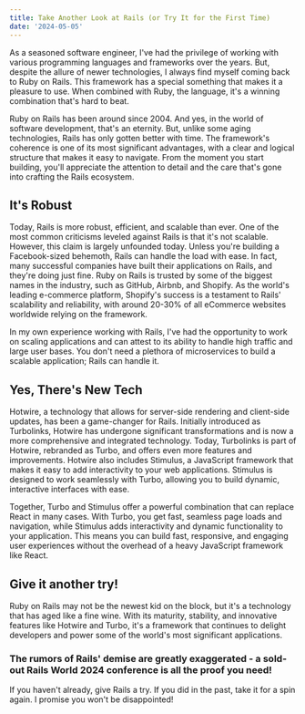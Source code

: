 ```yaml
---
title: Take Another Look at Rails (or Try It for the First Time)
date: '2024-05-05'
---
```


As a seasoned software engineer, I've had the privilege of working with various programming languages and frameworks over the years. But, despite the allure of newer technologies, I always find myself coming back to Ruby on Rails. This framework has a special something that makes it a pleasure to use. When combined with Ruby, the language, it's a winning combination that's hard to beat.

Ruby on Rails has been around since 2004. And yes, in the world of software development, that's an eternity. But, unlike some aging technologies, Rails has only gotten better with time. The framework's coherence is one of its most significant advantages, with a clear and logical structure that makes it easy to navigate. From the moment you start building, you'll appreciate the attention to detail and the care that's gone into crafting the Rails ecosystem.

## It's Robust

Today, Rails is more robust, efficient, and scalable than ever. One of the most common criticisms leveled against Rails is that it's not scalable. However, this claim is largely unfounded today. Unless you're building a Facebook-sized behemoth, Rails can handle the load with ease. In fact, many successful companies have built their applications on Rails, and they're doing just fine. Ruby on Rails is trusted by some of the biggest names in the industry, such as GitHub, Airbnb, and Shopify. As the world's leading e-commerce platform, Shopify's success is a testament to Rails' scalability and reliability, with around 20-30% of all eCommerce websites worldwide relying on the framework.

In my own experience working with Rails, I've had the opportunity to work on scaling applications and can attest to its ability to handle high traffic and large user bases. You don't need a plethora of microservices to build a scalable application; Rails can handle it.

## Yes, There's New Tech

Hotwire, a technology that allows for server-side rendering and client-side updates, has been a game-changer for Rails. Initially introduced as Turbolinks, Hotwire has undergone significant transformations and is now a more comprehensive and integrated technology. Today, Turbolinks is part of Hotwire, rebranded as Turbo, and offers even more features and improvements. Hotwire also includes Stimulus, a JavaScript framework that makes it easy to add interactivity to your web applications. Stimulus is designed to work seamlessly with Turbo, allowing you to build dynamic, interactive interfaces with ease.

Together, Turbo and Stimulus offer a powerful combination that can replace React in many cases. With Turbo, you get fast, seamless page loads and navigation, while Stimulus adds interactivity and dynamic functionality to your application. This means you can build fast, responsive, and engaging user experiences without the overhead of a heavy JavaScript framework like React.

## Give it another try!

Ruby on Rails may not be the newest kid on the block, but it's a technology that has aged like a fine wine. With its maturity, stability, and innovative features like Hotwire and Turbo, it's a framework that continues to delight developers and power some of the world's most significant applications. 

### The rumors of Rails' demise are greatly exaggerated - a sold-out Rails World 2024 conference is all the proof you need!

If you haven't already, give Rails a try. If you did in the past, take it for a spin again. I promise you won't be disappointed!
